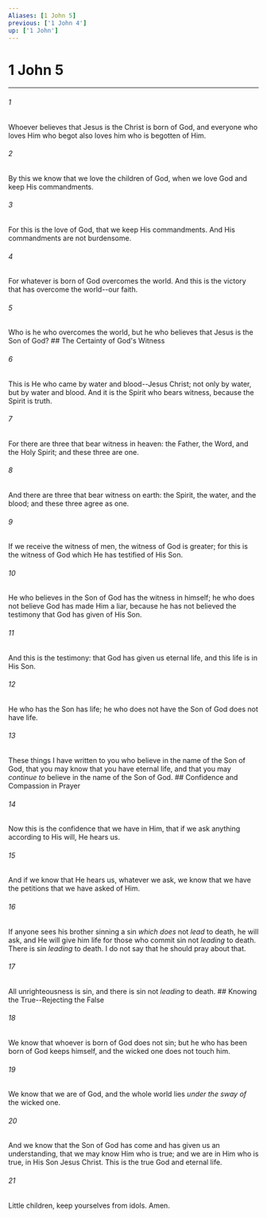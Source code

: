 ```yaml
---
Aliases: [1 John 5]
previous: ['1 John 4']
up: ['1 John']
---
```

# 1 John 5

***


###### 1 
Whoever believes that Jesus is the Christ is born of God, and everyone who loves Him who begot also loves him who is begotten of Him. 

###### 2 
By this we know that we love the children of God, when we love God and keep His commandments. 

###### 3 
For this is the love of God, that we keep His commandments. And His commandments are not burdensome. 

###### 4 
For whatever is born of God overcomes the world. And this is the victory that has overcome the world--our faith. 

###### 5 
Who is he who overcomes the world, but he who believes that Jesus is the Son of God? ## The Certainty of God's Witness 

###### 6 
This is He who came by water and blood--Jesus Christ; not only by water, but by water and blood. And it is the Spirit who bears witness, because the Spirit is truth. 

###### 7 
For there are three that bear witness in heaven: the Father, the Word, and the Holy Spirit; and these three are one. 

###### 8 
And there are three that bear witness on earth: the Spirit, the water, and the blood; and these three agree as one. 

###### 9 
If we receive the witness of men, the witness of God is greater; for this is the witness of God which He has testified of His Son. 

###### 10 
He who believes in the Son of God has the witness in himself; he who does not believe God has made Him a liar, because he has not believed the testimony that God has given of His Son. 

###### 11 
And this is the testimony: that God has given us eternal life, and this life is in His Son. 

###### 12 
He who has the Son has life; he who does not have the Son of God does not have life. 

###### 13 
These things I have written to you who believe in the name of the Son of God, that you may know that you have eternal life, and that you may _continue to_ believe in the name of the Son of God. ## Confidence and Compassion in Prayer 

###### 14 
Now this is the confidence that we have in Him, that if we ask anything according to His will, He hears us. 

###### 15 
And if we know that He hears us, whatever we ask, we know that we have the petitions that we have asked of Him. 

###### 16 
If anyone sees his brother sinning a sin _which does_ not _lead_ to death, he will ask, and He will give him life for those who commit sin not _leading_ to death. There is sin _leading_ to death. I do not say that he should pray about that. 

###### 17 
All unrighteousness is sin, and there is sin not _leading_ to death. ## Knowing the True--Rejecting the False 

###### 18 
We know that whoever is born of God does not sin; but he who has been born of God keeps himself, and the wicked one does not touch him. 

###### 19 
We know that we are of God, and the whole world lies _under the sway of_ the wicked one. 

###### 20 
And we know that the Son of God has come and has given us an understanding, that we may know Him who is true; and we are in Him who is true, in His Son Jesus Christ. This is the true God and eternal life. 

###### 21 
Little children, keep yourselves from idols. Amen.
